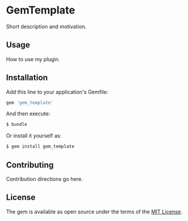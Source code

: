 # GemTemplate
Short description and motivation.

## Usage
How to use my plugin.

## Installation
Add this line to your application's Gemfile:

```ruby
gem 'gem_template'
```

And then execute:
```bash
$ bundle
```

Or install it yourself as:
```bash
$ gem install gem_template
```

## Contributing
Contribution directions go here.

## License
The gem is available as open source under the terms of the [MIT License](http://opensource.org/licenses/MIT).
